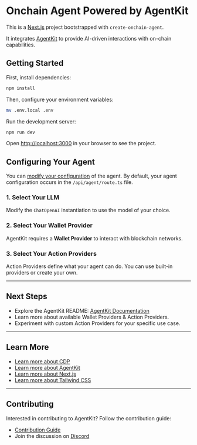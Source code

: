 # Onchain Agent Powered by AgentKit

This is a [Next.js](https://nextjs.org) project bootstrapped with `create-onchain-agent`.

It integrates [AgentKit](https://github.com/coinbase/agentkit) to provide AI-driven interactions with on-chain capabilities.

## Getting Started

First, install dependencies:

```sh
npm install
```

Then, configure your environment variables:

```sh
mv .env.local .env
```

Run the development server:

```sh
npm run dev
```

Open [http://localhost:3000](http://localhost:3000) in your browser to see the project.

## Configuring Your Agent

You can [modify your configuration](https://github.com/coinbase/agentkit/tree/main/typescript/agentkit#usage) of the agent. By default, your agent configuration occurs in the `/api/agent/route.ts` file.

### 1. Select Your LLM

Modify the `ChatOpenAI` instantiation to use the model of your choice.

### 2. Select Your Wallet Provider

AgentKit requires a **Wallet Provider** to interact with blockchain networks.

### 3. Select Your Action Providers

Action Providers define what your agent can do. You can use built-in providers or create your own.

---

## Next Steps

- Explore the AgentKit README: [AgentKit Documentation](https://github.com/coinbase/agentkit)
- Learn more about available Wallet Providers & Action Providers.
- Experiment with custom Action Providers for your specific use case.

---

## Learn More

- [Learn more about CDP](https://docs.cdp.coinbase.com/)
- [Learn more about AgentKit](https://docs.cdp.coinbase.com/agentkit/docs/welcome)
- [Learn more about Next.js](https://nextjs.org/docs)
- [Learn more about Tailwind CSS](https://tailwindcss.com/docs)

---

## Contributing

Interested in contributing to AgentKit? Follow the contribution guide:

- [Contribution Guide](https://github.com/coinbase/agentkit/blob/main/CONTRIBUTING.md)
- Join the discussion on [Discord](https://discord.gg/CDP)
